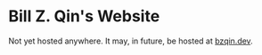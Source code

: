# Bill Z. Qin's Website

Not yet hosted anywhere. It may, in future, be hosted at [bzqin.dev](bzqin.dev).
